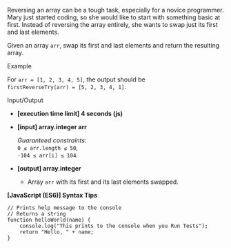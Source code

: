 Reversing an array can be a tough task, especially for a novice programmer. Mary just
started coding, so she would like to start with something basic at first. Instead of
reversing the array entirely, she wants to swap just its first and last elements.

Given an array `arr`, swap its first and last elements and return the resulting array.

Example

For `arr = [1, 2, 3, 4, 5]`, the output should be  
`firstReverseTry(arr) = [5, 2, 3, 4, 1]`.

Input/Output

- **\[execution time limit\] 4 seconds (js)**

- **\[input\] array.integer arr**

  _Guaranteed constraints:_  
  `0 ≤ arr.length ≤ 50`,  
  `-104 ≤ arr[i] ≤ 104`.

- **\[output\] array.integer**

  - Array `arr` with its first and its last elements swapped.

**\[JavaScript (ES6)\] Syntax Tips**

    // Prints help message to the console
    // Returns a string
    function helloWorld(name) {
        console.log("This prints to the console when you Run Tests");
        return "Hello, " + name;
    }
